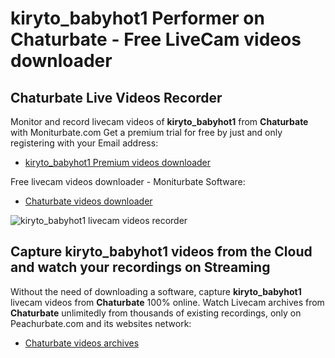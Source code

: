 # kiryto_babyhot1 Performer on Chaturbate - Free LiveCam videos downloader

## Chaturbate Live Videos Recorder

Monitor and record livecam videos of **kiryto_babyhot1** from **Chaturbate** with Moniturbate.com
Get a premium trial for free by just and only registering with your Email address:
* [kiryto_babyhot1 Premium videos downloader](https://moniturbate.com/request-demo-licence-key.html)

Free livecam videos downloader - Moniturbate Software:
* [Chaturbate videos downloader](https://moniturbate.com/moniturbate-download-software.html)

![kiryto_babyhot1 livecam videos recorder](https://peachurnet.com/templates/moniturbate-software.png)


## Capture kiryto_babyhot1 videos from the Cloud and watch your recordings on Streaming

Without the need of downloading a software, capture **kiryto_babyhot1** livecam videos from **Chaturbate** 100% online.
Watch Livecam archives from **Chaturbate** unlimitedly from thousands of existing recordings, only on Peachurbate.com and its websites network:
* [Chaturbate videos archives](https://peachurnet.com/)
